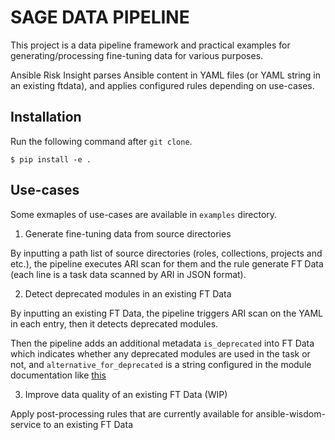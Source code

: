 # SAGE DATA PIPELINE

This project is a data pipeline framework and practical examples for generating/processing fine-tuning data for various purposes.

Ansible Risk Insight parses Ansible content in YAML files (or YAML string in an existing ftdata), and applies configured rules depending on use-cases.

## Installation

Run the following command after `git clone`.

```
$ pip install -e .
```

## Use-cases

Some exmaples of use-cases are available in `examples` directory.

1. Generate fine-tuning data from source directories

By inputting a path list of source directories (roles, collections, projects and etc.), the pipeline executes ARI scan for them and the rule generate FT Data (each line is a task data scanned by ARI in JSON format).

2. Detect deprecated modules in an existing FT Data

By inputting an existing FT Data, the pipeline triggers ARI scan on the YAML in each entry, then it detects deprecated modules. 

Then the pipeline adds an additional metadata `is_deprecated` into FT Data which indicates whether any deprecated modules are used in the task or not, and `alternative_for_deprecated` is a string configured in the module documentation like [this](https://github.com/ansible-collections/ibm.qradar/blob/main/plugins/modules/log_source_management.py#L19) 

3. Improve data quality of an existing FT Data (WIP)

Apply post-processing rules that are currently available for ansible-wisdom-service to an existing FT Data